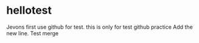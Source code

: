 # hellotest
Jevons first use github for test.
this is only for test github practice
Add the new line.
Test merge
